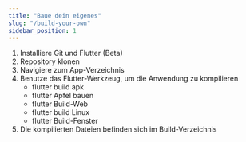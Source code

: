 ```yaml
---
title: "Baue dein eigenes"
slug: "/build-your-own"
sidebar_position: 1
---
```


1. Installiere Git und Flutter (Beta)
2. Repository klonen
3. Navigiere zum App-Verzeichnis
4. Benutze das Flutter-Werkzeug, um die Anwendung zu kompilieren
   * flutter build apk
   * flutter Apfel bauen
   * flutter Build-Web
   * flutter build Linux
   * flutter Build-Fenster
5. Die kompilierten Dateien befinden sich im Build-Verzeichnis
